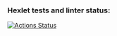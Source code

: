 ### Hexlet tests and linter status:
[![Actions Status](https://github.com/Atakist/frontend-project-44/workflows/hexlet-check/badge.svg)](https://github.com/Atakist/frontend-project-44/actions)